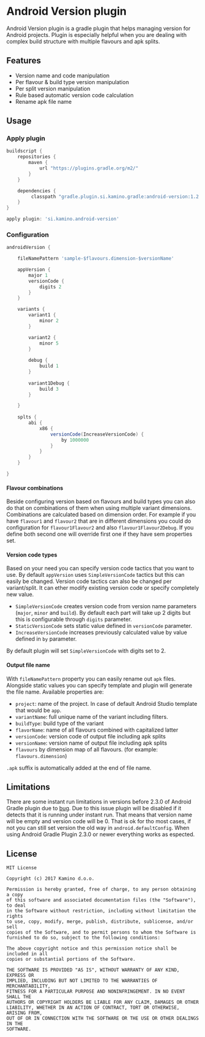 # Android Version plugin

Android Version plugin is a gradle plugin that helps managing version for Android projects. Plugin is especially helpful when you are dealing with complex build structure with multiple flavours and apk splits.

## Features

 - Version name and code manipulation
 - Per flavour & build type version manipulation
 - Per split version manipulation
 - Rule based automatic version code calculation
 - Rename apk file name

## Usage

### Apply plugin

```groovy
buildscript {
    repositories {
        maven {
            url "https://plugins.gradle.org/m2/"
        }
    }

    dependencies {
         classpath "gradle.plugin.si.kamino.gradle:android-version:1.2.0"
    }
}

apply plugin: 'si.kamino.android-version'
```

### Configuration

```groovy
androidVersion {

    fileNamePattern 'sample-$flavours.dimension-$versionName'

    appVersion {
        major 1
        versionCode {
            digits 2
        }
    }

    variants {
        variant1 {
            minor 2
        }

        variant2 {
            minor 5
        }
        
        debug {
            build 1
        }
        
        variant1Debug {
            build 3
        }

    }
    
    splts {
        abi {
            x86 {
                versionCode(IncreaseVersionCode) {
                    by 1000000
                }
            }
        }
    }

}
```

#### Flavour combinations

Beside configuring version based on flavours and build types you can also do that on combinations of them when using 
multiple variant dimensions. Combinations are calculated based on dimension order. For example if you have `flavour1`
and `flavour2` that are in different dimensions you could do configuration for `flavour1Flavour2` and also 
`flavour1Flavour2Debug`. If you define both second one will override first one if they have sem properties set.

#### Version code types

Based on your need you can specify version code tactics that you want to use. By default 
`appVersion` uses `SimpleVersionCode` tactics but this can easily be changed. Version code 
tactics can also be changed per variant/split. It can ether modify existing version code
or specify completely  new value.

- `SimpleVersionCode` creates version code from version name parameters (`major`, `minor` and `build`). By default 
each part will take up 2 digits but this is configurable through `digits` parameter.
- `StaticVersionCode` sets static value defined in `versionCode` parameter.
- `IncreaseVersionCode` increases previously calculated value by value defined in `by` parameter.

By default plugin will set `SimpleVersionCode` with digits set to 2.

#### Output file name

With `fileNamePattern` property you can easily rename out `apk` files. Alongside static values you can specify template
and plugin will generate the file name. Available properties are:
 - `project`: name of the project. In case of default Android Studio template that would be `app`.
 - `variantName`: full unique name of the variant including filters.
 - `buildType`: build type of the variant
 - `flavorName`: name of all flavours combined with capitalized latter
 - `versionCode`: version code of output file including apk splits
 - `versionName`: version name of output file including apk splits
 - `flavours` by dimension map of all flavours. (for example: `flavours.dimension`)

`.apk` suffix is automatically added at the end of file name.

## Limitations 

There are some instant run limitations in versions before 2.3.0 of Android Gradle plugin due to [bug](https://code.google.com/p/android/issues/detail?id=227610).
Due to this issue plugin will be disabled if it detects that it is running under instant run. That means that version name will be empty 
and version code will be 0. That is ok for tho most cases, if not you can still set version the old way in `android.defaultConfig`.
When using Android Gradle Plugin 2.3.0 or newer everything works as espected.

## License 

    MIT License
    
    Copyright (c) 2017 Kamino d.o.o.
    
    Permission is hereby granted, free of charge, to any person obtaining a copy
    of this software and associated documentation files (the "Software"), to deal
    in the Software without restriction, including without limitation the rights
    to use, copy, modify, merge, publish, distribute, sublicense, and/or sell
    copies of the Software, and to permit persons to whom the Software is
    furnished to do so, subject to the following conditions:
    
    The above copyright notice and this permission notice shall be included in all
    copies or substantial portions of the Software.
    
    THE SOFTWARE IS PROVIDED "AS IS", WITHOUT WARRANTY OF ANY KIND, EXPRESS OR
    IMPLIED, INCLUDING BUT NOT LIMITED TO THE WARRANTIES OF MERCHANTABILITY,
    FITNESS FOR A PARTICULAR PURPOSE AND NONINFRINGEMENT. IN NO EVENT SHALL THE
    AUTHORS OR COPYRIGHT HOLDERS BE LIABLE FOR ANY CLAIM, DAMAGES OR OTHER
    LIABILITY, WHETHER IN AN ACTION OF CONTRACT, TORT OR OTHERWISE, ARISING FROM,
    OUT OF OR IN CONNECTION WITH THE SOFTWARE OR THE USE OR OTHER DEALINGS IN THE
    SOFTWARE.
